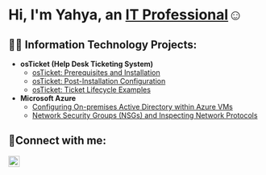 <h1>Hi, I'm Yahya, an <a href="https://linkedin.com/in/yahyachadid">IT Professional</a>☺</h1>

<h2>👨‍💻 Information Technology Projects:</h2>

- <b>osTicket (Help Desk Ticketing System)</b>
  - [osTicket: Prerequisites and Installation](https://github.com/Yahya-spec/osticket-prereqs)
  - [osTicket: Post-Installation Configuration](https://github.com/Yahya-spec/post-install-config)
  - [osTicket: Ticket Lifecycle Examples](https://github.com/Yahya-spec/ticket-lifecycle)
- <b>Microsoft Azure</b>
  - [Configuring On-premises Active Directory within Azure VMs](https://github.com/Yahya-spec/configure-ad)
  - [Network Security Groups (NSGs) and Inspecting Network Protocols](https://github.com/Yahya-spec/azure-network-protocols)

<h2>🤳Connect with me:</h2>

[<img align="left" alt="Josh | LinkedIn" width="22px" src="https://cdn.jsdelivr.net/npm/simple-icons@v3/icons/linkedin.svg" />][linkedin]

[twitter]: https://twitter.com/Yahya
[instagram]: https://www.instagram.com/Yahya
[linkedin]: https://linkedin.com/in/yahyachadid
